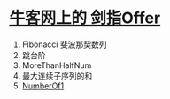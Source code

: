 # [牛客网上的 剑指Offer](https://www.nowcoder.com/ta/coding-interviews)

1. Fibonacci 斐波那契数列
2. 跳台阶
3. MoreThanHalfNum
4. 最大连续子序列的和
5. [NumberOf1](https://www.nowcoder.com/practice/8ee967e43c2c4ec193b040ea7fbb10b8?tpId=13&tqId=11164&tPage=1&rp=1&ru=/ta/coding-interviews&qru=/ta/coding-interviews/question-ranking)